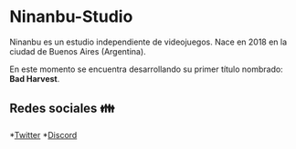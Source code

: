 # Ninanbu-Studio 

Ninanbu es un estudio independiente de videojuegos. Nace en 2018 en la ciudad de Buenos Aires (Argentina).

En este momento se encuentra desarrollando su primer título nombrado: **Bad Harvest**.



## Redes sociales :family:

*[Twitter](https://twitter.com/ninanbu)
*[Discord](https://discord.gg/6fPSfFg)


